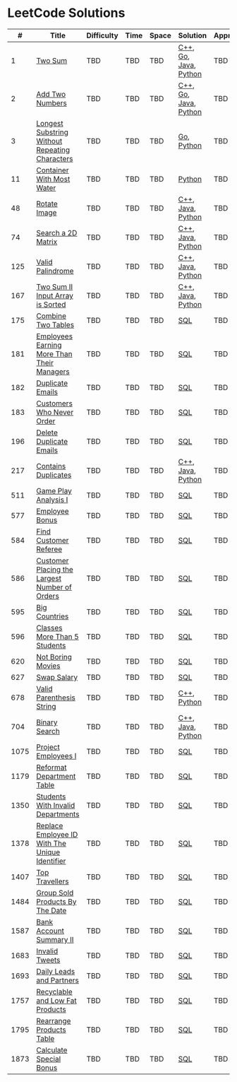 # LeetCode Solutions

#|Title|Difficulty|Time|Space|Solution|Approach
---|---|---|---|---|---|---
1|[Two Sum](https://leetcode.com/problems/two-sum)|TBD|TBD|TBD|[C++](https://github.com/neroAzsy12/LeetCode/blob/main/C++/1-Two-Sum.cpp), [Go](https://github.com/neroAzsy12/LeetCode/blob/main/Go/1-Two-Sum.go), [Java](https://github.com/neroAzsy12/LeetCode/blob/main/Java/1-Two-Sum.java), [Python](https://github.com/neroAzsy12/LeetCode/blob/main/Python/1-Two-Sum.py)|TBD
2|[Add Two Numbers](https://leetcode.com/problems/add-two-numbers)|TBD|TBD|TBD|[C++](https://github.com/neroAzsy12/LeetCode/blob/main/C++/2-Add-Two-Numbers.cpp), [Go](https://github.com/neroAzsy12/LeetCode/blob/main/Go/2-Add-Two-Numbers.go), [Java](https://github.com/neroAzsy12/LeetCode/blob/main/Java/2-Add-Two-Numbers.java), [Python](https://github.com/neroAzsy12/LeetCode/blob/main/Python/2-Add-Two-Numbers.py)|TBD
3|[Longest Substring Without Repeating Characters](https://leetcode.com/problems/longest-substring-without-repeating-characters)|TBD|TBD|TBD|[Go](https://github.com/neroAzsy12/LeetCode/blob/main/Go/3-Longest-Substring-Without-Repeating-Characters.go), [Python](https://github.com/neroAzsy12/LeetCode/blob/main/Python/3-Longest-Substring-Without-Repeating-Characters.py)|TBD
11|[Container With Most Water](https://leetcode.com/problems/container-with-most-water)|TBD|TBD|TBD|[Python](https://github.com/neroAzsy12/LeetCode/blob/main/Python/11-Container-With-Most-Water.py)|TBD
48|[Rotate Image](https://leetcode.com/problems/rotate-image)|TBD|TBD|TBD|[C++](https://github.com/neroAzsy12/LeetCode/blob/main/C++/48-Rotate-Image.cpp), [Java](https://github.com/neroAzsy12/LeetCode/blob/main/Java/48-Rotate-Image.java), [Python](https://github.com/neroAzsy12/LeetCode/blob/main/Python/48-Rotate-Image.py)|TBD
74|[Search a 2D Matrix](https://leetcode.com/problems/search-a-2d-matrix)|TBD|TBD|TBD|[C++](https://github.com/neroAzsy12/LeetCode/blob/main/C++/74-Search-a-2D-Matrix.cpp), [Java](https://github.com/neroAzsy12/LeetCode/blob/main/Java/74-Search-a-2D-Matrix.java), [Python](https://github.com/neroAzsy12/LeetCode/blob/main/Python/74-Search-a-2D-Matrix.py)|TBD
125|[Valid Palindrome](https://leetcode.com/problems/valid-palindrome)|TBD|TBD|TBD|[C++](https://github.com/neroAzsy12/LeetCode/blob/main/C++/125-Valid-Palindrome.cpp), [Java](https://github.com/neroAzsy12/LeetCode/blob/main/Java/125-Valid-Palindrome.java), [Python](https://github.com/neroAzsy12/LeetCode/blob/main/Python/125-Valid-Palindrome.py)|TBD
167|[Two Sum II Input Array is Sorted](https://leetcode.com/problems/two-sum-ii-input-array-is-sorted)|TBD|TBD|TBD|[C++](https://github.com/neroAzsy12/LeetCode/blob/main/C++/167-Two-Sum-II-Input-Array-is-Sorted.cpp), [Java](https://github.com/neroAzsy12/LeetCode/blob/main/Java/167-Two-Sum-II-Input-Array-is-Sorted.java), [Python](https://github.com/neroAzsy12/LeetCode/blob/main/Python/167-Two-Sum-II-Input-Array-is-Sorted.py)|TBD
175|[Combine Two Tables](https://leetcode.com/problems/combine-two-tables)|TBD|TBD|TBD|[SQL](https://github.com/neroAzsy12/LeetCode/blob/main/SQL/175-Combine-Two-Tables.sql)|TBD
181|[Employees Earning More Than Their Managers](https://leetcode.com/problems/employees-earning-more-than-their-managers)|TBD|TBD|TBD|[SQL](https://github.com/neroAzsy12/LeetCode/blob/main/SQL/181-Employees-Earning-More-Than-Their-Managers.sql)|TBD
182|[Duplicate Emails](https://leetcode.com/problems/duplicate-emails)|TBD|TBD|TBD|[SQL](https://github.com/neroAzsy12/LeetCode/blob/main/SQL/182-Duplicate-Emails.sql)|TBD
183|[Customers Who Never Order](https://leetcode.com/problems/customers-who-never-order)|TBD|TBD|TBD|[SQL](https://github.com/neroAzsy12/LeetCode/blob/main/SQL/183-Customers-Who-Never-Order.sql)|TBD
196|[Delete Duplicate Emails](https://leetcode.com/problems/delete-duplicate-emails)|TBD|TBD|TBD|[SQL](https://github.com/neroAzsy12/LeetCode/blob/main/SQL/196-Delete-Duplicate-Emails.sql)|TBD
217|[Contains Duplicates](https://leetcode.com/problems/contains-duplicates)|TBD|TBD|TBD|[C++](https://github.com/neroAzsy12/LeetCode/blob/main/C++/217-Contains-Duplicates.cpp), [Java](https://github.com/neroAzsy12/LeetCode/blob/main/Java/217-Contains-Duplicates.java), [Python](https://github.com/neroAzsy12/LeetCode/blob/main/Python/217-Contains-Duplicates.py)|TBD
511|[Game Play Analysis I](https://leetcode.com/problems/game-play-analysis-i)|TBD|TBD|TBD|[SQL](https://github.com/neroAzsy12/LeetCode/blob/main/SQL/511-Game-Play-Analysis-I.sql)|TBD
577|[Employee Bonus](https://leetcode.com/problems/employee-bonus)|TBD|TBD|TBD|[SQL](https://github.com/neroAzsy12/LeetCode/blob/main/SQL/577-Employee-Bonus.sql)|TBD
584|[Find Customer Referee](https://leetcode.com/problems/find-customer-referee)|TBD|TBD|TBD|[SQL](https://github.com/neroAzsy12/LeetCode/blob/main/SQL/584-Find-Customer-Referee.sql)|TBD
586|[Customer Placing the Largest Number of Orders](https://leetcode.com/problems/customer-placing-the-largest-number-of-orders)|TBD|TBD|TBD|[SQL](https://github.com/neroAzsy12/LeetCode/blob/main/SQL/586-Customer-Placing-the-Largest-Number-of-Orders.sql)|TBD
595|[Big Countries](https://leetcode.com/problems/big-countries)|TBD|TBD|TBD|[SQL](https://github.com/neroAzsy12/LeetCode/blob/main/SQL/595-Big-Countries.sql)|TBD
596|[Classes More Than 5 Students](https://leetcode.com/problems/classes-more-than-5-students)|TBD|TBD|TBD|[SQL](https://github.com/neroAzsy12/LeetCode/blob/main/SQL/596-Classes-More-Than-5-Students.sql)|TBD
620|[Not Boring Movies](https://leetcode.com/problems/not-boring-movies)|TBD|TBD|TBD|[SQL](https://github.com/neroAzsy12/LeetCode/blob/main/SQL/620-Not-Boring-Movies.sql)|TBD
627|[Swap Salary](https://leetcode.com/problems/swap-salary)|TBD|TBD|TBD|[SQL](https://github.com/neroAzsy12/LeetCode/blob/main/SQL/627-Swap-Salary.sql)|TBD
678|[Valid Parenthesis String](https://leetcode.com/problems/valid-parenthesis-string)|TBD|TBD|TBD|[C++](https://github.com/neroAzsy12/LeetCode/blob/main/C++/678-Valid-Parenthesis-String.cpp), [Python](https://github.com/neroAzsy12/LeetCode/blob/main/Python/678-Valid-Parenthesis-String.py)|TBD
704|[Binary Search](https://leetcode.com/problems/binary-search)|TBD|TBD|TBD|[C++](https://github.com/neroAzsy12/LeetCode/blob/main/C++/704-Binary-Search.cpp), [Java](https://github.com/neroAzsy12/LeetCode/blob/main/Java/704-Binary-Search.java), [Python](https://github.com/neroAzsy12/LeetCode/blob/main/Python/704-Binary-Search.py)|TBD
1075|[Project Employees I](https://leetcode.com/problems/project-employees-i)|TBD|TBD|TBD|[SQL](https://github.com/neroAzsy12/LeetCode/blob/main/SQL/1075-Project-Employees-I.sql)|TBD
1179|[Reformat Department Table](https://leetcode.com/problems/reformat-department-table)|TBD|TBD|TBD|[SQL](https://github.com/neroAzsy12/LeetCode/blob/main/SQL/1179-Reformat-Department-Table.sql)|TBD
1350|[Students With Invalid Departments](https://leetcode.com/problems/students-with-invalid-departments)|TBD|TBD|TBD|[SQL](https://github.com/neroAzsy12/LeetCode/blob/main/SQL/1350-Students-With-Invalid-Departments.sql)|TBD
1378|[Replace Employee ID With The Unique Identifier](https://leetcode.com/problems/replace-employee-id-with-the-unique-identifier)|TBD|TBD|TBD|[SQL](https://github.com/neroAzsy12/LeetCode/blob/main/SQL/1378-Replace-Employee-ID-With-The-Unique-Identifier.sql)|TBD
1407|[Top Travellers](https://leetcode.com/problems/top-travellers)|TBD|TBD|TBD|[SQL](https://github.com/neroAzsy12/LeetCode/blob/main/SQL/1407-Top-Travellers.sql)|TBD
1484|[Group Sold Products By The Date](https://leetcode.com/problems/group-sold-products-by-the-date)|TBD|TBD|TBD|[SQL](https://github.com/neroAzsy12/LeetCode/blob/main/SQL/1484-Group-Sold-Products-By-The-Date.sql)|TBD
1587|[Bank Account Summary II](https://leetcode.com/problems/bank-account-summary-ii)|TBD|TBD|TBD|[SQL](https://github.com/neroAzsy12/LeetCode/blob/main/SQL/1587-Bank-Account-Summary-II.sql)|TBD
1683|[Invalid Tweets](https://leetcode.com/problems/invalid-tweets)|TBD|TBD|TBD|[SQL](https://github.com/neroAzsy12/LeetCode/blob/main/SQL/1683-Invalid-Tweets.sql)|TBD
1693|[Daily Leads and Partners](https://leetcode.com/problems/daily-leads-and-partners)|TBD|TBD|TBD|[SQL](https://github.com/neroAzsy12/LeetCode/blob/main/SQL/1693-Daily-Leads-and-Partners.sql)|TBD
1757|[Recyclable and Low Fat Products](https://leetcode.com/problems/recyclable-and-low-fat-products)|TBD|TBD|TBD|[SQL](https://github.com/neroAzsy12/LeetCode/blob/main/SQL/1757-Recyclable-and-Low-Fat-Products.sql)|TBD
1795|[Rearrange Products Table](https://leetcode.com/problems/rearrange-products-table)|TBD|TBD|TBD|[SQL](https://github.com/neroAzsy12/LeetCode/blob/main/SQL/1795-Rearrange-Products-Table.sql)|TBD
1873|[Calculate Special Bonus](https://leetcode.com/problems/calculate-special-bonus)|TBD|TBD|TBD|[SQL](https://github.com/neroAzsy12/LeetCode/blob/main/SQL/1873-Calculate-Special-Bonus.sql)|TBD
